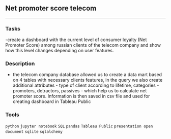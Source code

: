 ## Net promoter score telecom
	
<hr>

### Tasks
-create a dashboard with the current level of consumer loyalty (Net Promoter Score) among russian clients of the telecom company and show how this level changes depending on user features.


### Description
- the telecom company database allowed us to create a data mart based on 4 tables with necessary clients features, in the query we also create additional attributes - type of client according to lifetime, categories - promoters, detractors, passives - which  help us to calculate net promoter score. Information is then saved in csv file and used for creating dashboard in Tableau Public

### Tools
`python` `jupyter notebook` `SQL` `pandas` `Tableau Public` `presentation open document` `sqlite` `sqlalchemy`



